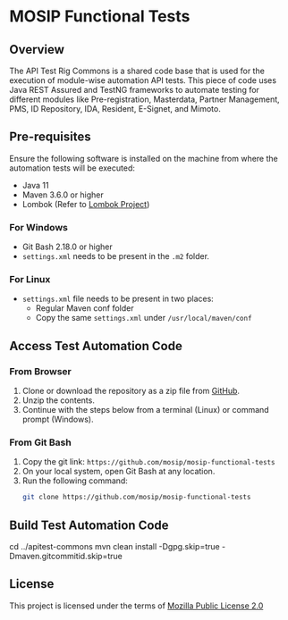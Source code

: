 # MOSIP Functional Tests

## Overview

The API Test Rig Commons is a shared code base that is used for the execution of module-wise automation API tests. This piece of code uses Java REST Assured and TestNG frameworks to automate testing for different modules like Pre-registration, Masterdata, Partner Management, PMS, ID Repository, IDA, Resident, E-Signet, and Mimoto.

## Pre-requisites

Ensure the following software is installed on the machine from where the automation tests will be executed:

- Java 11
- Maven 3.6.0 or higher
- Lombok (Refer to [Lombok Project](https://projectlombok.org/))

### For Windows

- Git Bash 2.18.0 or higher
- `settings.xml` needs to be present in the `.m2` folder.

### For Linux

- `settings.xml` file needs to be present in two places:
  - Regular Maven conf folder
  - Copy the same `settings.xml` under `/usr/local/maven/conf`

## Access Test Automation Code

### From Browser

1. Clone or download the repository as a zip file from [GitHub](https://github.com/mosip/mosip-functional-tests).
2. Unzip the contents.
3. Continue with the steps below from a terminal (Linux) or command prompt (Windows).

### From Git Bash

1. Copy the git link: `https://github.com/mosip/mosip-functional-tests`
2. On your local system, open Git Bash at any location.
3. Run the following command:
   ```sh
   git clone https://github.com/mosip/mosip-functional-tests

## Build Test Automation Code
cd ../apitest-commons
mvn clean install -Dgpg.skip=true -Dmaven.gitcommitid.skip=true

## License
This project is licensed under the terms of [Mozilla Public License 2.0](https://github.com/mosip/mosip-platform/blob/master/LICENSE)
